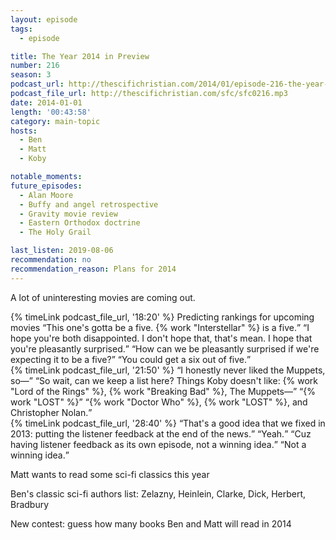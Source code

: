 ```yaml
---
layout: episode
tags:
  - episode

title: The Year 2014 in Preview
number: 216
season: 3
podcast_url: http://thescifichristian.com/2014/01/episode-216-the-year-2014-in-preview/
podcast_file_url: http://thescifichristian.com/sfc/sfc0216.mp3
date: 2014-01-01
length: '00:43:58'
category: main-topic
hosts:
  - Ben
  - Matt
  - Koby

notable_moments:
future_episodes:
  - Alan Moore
  - Buffy and angel retrospective
  - Gravity movie review
  - Eastern Orthodox doctrine
  - The Holy Grail

last_listen: 2019-08-06
recommendation: no
recommendation_reason: Plans for 2014
---
```

A lot of uninteresting movies are coming out.

<div class="quote">
  {% timeLink podcast_file_url, '18:20' %}
  <span class="quote-context is-size-6">Predicting rankings for upcoming movies</span>
  <q class="matt">This one's gotta be a five. {% work "Interstellar" %} is a five.</q>
  <q class="koby">I hope you're both disappointed. I don't hope that, that's mean. I hope that you're pleasantly surprised.</q>
  <q class="ben">How can we be pleasantly surprised if we're expecting it to be a five?</q>
  <q class="koby">You could get a six out of five.</q>
</div>

<div class="quote">
  {% timeLink podcast_file_url, '21:50' %}
  <q class="koby">I honestly never liked the Muppets, so—</q>
  <q class="ben">So wait, can we keep a list here? Things Koby doesn't like: {% work "Lord of the Rings" %}, {% work "Breaking Bad" %}, The Muppets—</q>
  <q class="matt">{% work "LOST" %}</q>
  <q class="ben">{% work "Doctor Who" %}, {% work "LOST" %}, and Christopher Nolan.</q>
</div>

<div class="quote">
  {% timeLink podcast_file_url, '28:40' %}
  <q class="matt">That's a good idea that we fixed in 2013: putting the listener feedback at the end of the news.</q>
  <q class="ben">Yeah.</q>
  <q class="matt">Cuz having listener feedback as its own episode, not a winning idea.</q>
  <q class="ben">Not a winning idea.</q>
</div>

Matt wants to read some sci-fi classics this year

Ben's classic sci-fi authors list: Zelazny, Heinlein, Clarke, Dick, Herbert, Bradbury

New contest: guess how many books Ben and Matt will read in 2014


